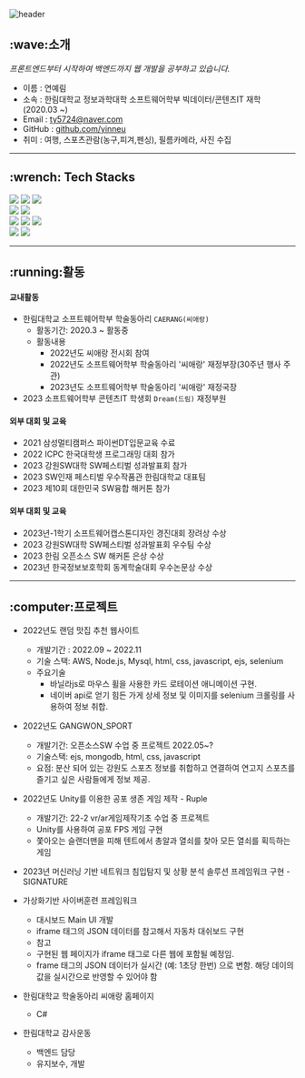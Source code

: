 ![header](https://capsule-render.vercel.app/api?type=cylinder&color=auto&height=100&fontAlignY=50&fontSize=30&animation=blinking&section=header&text=Yerim's%20GitHub%&ustomColorList=0,2,2,5,30)
<!--Copyright © 2020 Ye-Chan Kang-->

<h2> :wave:소개 </h2>

<i>프론트엔드부터 시작하여 백엔드까지 웹 개발을 공부하고 있습니다.</i>

- 이름 : 연예림
- 소속 : 한림대학교 정보과학대학 소프트웨어학부 빅데이터/콘텐츠IT 재학 (2020.03 ~)
- Email : ty5724@naver.com
- GitHub : <a href = "https://github.com/yinneu"> github.com/yinneu </a>
- 취미 : 여행, 스포츠관람(농구,피겨,펜싱), 필름카메라, 사진 수집

---
<h2> :wrench: Tech Stacks </h2>

<img src="https://img.shields.io/badge/JAVASCRIPT-F7DF1E?style=for-the-badge&logo=javascript&logoColor=black"/> <img src="https://img.shields.io/badge/HTML5-E34F26?style=for-the-badge&logo=html5&logoColor=white"/> <img src="https://img.shields.io/badge/CSS3-1572B6?style=for-the-badge&logo=CSS3&logoColor=white"/> <br>
<img src="https://img.shields.io/badge/PYTHON-3776AB?style=for-the-badge&logo=PYTHON&logoColor=white"/>
<img src="https://img.shields.io/badge/JAVA-003648?style=for-the-badge&logo=JAVA&logoColor=white"/> <br>
<img src="https://img.shields.io/badge/DJANGO-092E20?style=for-the-badge&logo=DJANGO&logoColor=white"/>
<img src="https://img.shields.io/badge/MYSQL-4479A1?style=for-the-badge&logo=MYSQL&logoColor=white"/>
<img src="https://img.shields.io/badge/NODE.JS-5FA04E?style=for-the-badge&logo=NODE.JS&logoColor=white"/> <br>
<img src="https://img.shields.io/badge/github-181717?style=for-the-badge&logo=github&logoColor=white"/>
<img src="https://img.shields.io/badge/postman-FF6C37?style=for-the-badge&logo=postman&logoColor=white"/>

---
<h2>  :running:활동 </h2>

<h4> 교내활동 </h4>

-  한림대학교 소프트웨어학부 학술동아리 `CAERANG(씨애랑)` </h4>
   -  활동기간: 2020.3 ~ 활동중 <br>
   - 활동내용 <br>
     - 2022년도 씨애랑 전시회 참여
      - 2022년도 소프트웨어학부 학술동아리 '씨애랑' 재정부장(30주년 행사 주관)
      - 2023년도 소프트웨어학부 학술동아리 '씨애랑' 재정국장
  - 2023 소프트웨어학부 콘텐츠IT 학생회 `Dream(드림)` 재정부원


<h4>외부 대회 및 교육</h4>

- 2021 삼성멀티캠퍼스 파이썬DT입문교육 수료
- 2022 ICPC 한국대학생 프로그래밍 대회 참가
- 2023 강원SW대학 SW페스티벌 성과발표회 참가
- 2023 SW인재 페스티벌 우수작품관 한림대학교 대표팀
- 2023 제10회 대한민국 SW융합 해커톤 참가

<h4>외부 대회 및 교육</h4>
  
- 2023년-1학기 소프트웨어캡스톤디자인 경진대회 장려상 수상
- 2023 강원SW대학 SW페스티벌 성과발표회 우수팀 수상
- 2023 한림 오픈소스 SW 해커톤 은상 수상
- 2023년 한국정보보호학회 동계학술대회 우수논문상 수상
  
---
<h2> :computer:프로젝트 </h2>

- 2022년도 랜덤 맛집 추천 웹사이트
  - 개발기간 : 2022.09 ~ 2022.11
  - 기술 스택: AWS, Node.js, Mysql, html, css, javascript, ejs, selenium
  - 주요기술
    - 바닐라js로 마우스 휠을 사용한 카드 로테이션 애니메이션 구현.
    - 네이버 api로 얻기 힘든 가게 상세 정보 및 이미지를 selenium 크롤링를 사용하여 정보 취합.
  
- 2022년도 GANGWON_SPORT
  - 개발기간: 오픈소스SW 수업 중 프로젝트 2022.05~?
  - 기술스택: ejs, mongodb, html, css, javascript
  - 요점: 분산 되어 있는 강원도 스포츠 정보를 취합하고 연결하여 연고지 스포츠를 즐기고 싶은 사람들에게 정보 제공.

- 2022년도 Unity를 이용한 공포 생존 게임 제작 - Ruple
  - 개발기간: 22-2 vr/ar게임제작기초 수업 중 프로젝트
  - Unity를 사용하여 공포 FPS 게임 구현
  - 쫓아오는 슬랜더맨을 피해 텐트에서 총알과 열쇠를 찾아 모든 열쇠를 획득하는 게임

- 2023년 머신러닝 기반 네트워크 침입탐지 및 상황 분석 솔루션 프레임워크 구현 - SIGNATURE
  

- 가상화기반 사이버훈련 프레임워크
  - 대시보드 Main UI 개발
  - iframe 태그의 JSON 데이터를 참고해서 자동차 대쉬보드 구현
  - 참고
  - 구현된 웹 페이지가 iframe 태그로 다른 웹에 포함될 예정임.
  - frame 태그의 JSON 데이터가 실시간 (예: 1초당 한번) 으로 변함. 
     해당 데이의 값을 실시간으로 반영할 수 있어야 함

- 한림대학교 학술동아리 씨애랑 홈페이지
  - C#

- 한림대학교 감사운동
  - 백엔드 담당
  - 유지보수, 개발

